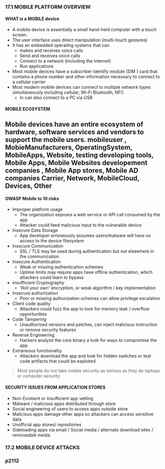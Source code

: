 ###  17.1 MOBILE PLATFORM OVERVIEW
#### WHAT is a MOBILE device
- A mobile device is essentially a small hand-held computer with a touch screen.
- The user interface uses direct manipulation (multi-touch gestures)
- It has an embedded operating systems that can 
	- makes and receives voice calls
	- Send and receives voice calls
	- Connect to a network (including the internet)
	- Run applications
- Most mobile devices have a subscriber identify module (SIM ) card that contains a phone number and other information necessary to connect to a cellular carrier
- Most modern mobile devices can connect to multiple network types simultaneously including cellular, Wi-Fi Bluetooth, NFC
	- In can also connect to a PC via USB

#### MOBILE ECOSYSTEM
Mobile devices have an entire ecosystem of hardware, software services and vendors to support the mobile users.
mobileuser , MobieManufacturers, OperatingSystem, MobileApps, Website, testing developing tools, Mobile Apps, Mobile Websites developement companies , Mobile App stores, Mobile AD companies Carrier, Network, MobileCloud, Devices, Other
- 

#### OWASP Mobile to 10 risks
- Improper platform usage
	- The organization exposes a web service or API call consumed by the app
	- Attacker could feed malicious input to the vulnerable device
- Insecure Data Storage
	- App developer erroneously assumes users/malware will have no access to the device filesystem
- Insecure Communication
	- SSL / TLS may be used during authentication but not elsewhere in the communication
- Insecure Authentication
	- Weak or missing authentication schemes
	- Uptime limits may require apps have offline authentication, which attackers could learn to bypass
- insufficient Cryptography
	- 'Roll your own' encryption, or weak algorithm / key implementation
- Insecure authorization
	- Poor or missing authorization schemes can allow privilege escalation
- Client code quality
	- Attackers could fuzz the app to look for memory leak / overflow opportunities
- Code Tampering
	- Unauthorized versions and patches, can inject malicious instruction or remove security features
- Reverse Engineering
	- Hackers analyze the core binary a look for ways to compromise the app
- Extraneous functionality
	- Attackers download the app and look for hidden switches or test code artifacts that could be exploited
> Most people do not take mobile security as serious as they do laptops or computer security


#### SECURITY ISSUES FROM APPLICATION STORES
- Non-Existient or insufficient app vetting
- Malware / malicious apps distributed through store
- Social engineering of users to access apps outside store
- Malicious apps damage other apps so attackers can access sensitive data
- Unofficial app stores/ repositories
- Sideloading apps via email / Social media / alternate download sites / removeable media.

### 17.2 MOBILE DEVICE ATTACKS












### p2112